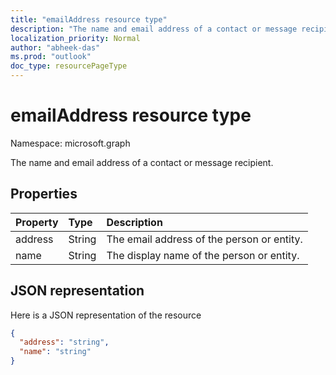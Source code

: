 ```yaml
---
title: "emailAddress resource type"
description: "The name and email address of a contact or message recipient."
localization_priority: Normal
author: "abheek-das"
ms.prod: "outlook"
doc_type: resourcePageType
---
```


# emailAddress resource type

Namespace: microsoft.graph

The name and email address of a contact or message recipient.

## Properties
| Property	   | Type	|Description|
|:---------------|:--------|:----------|
|address|String|The email address of the person or entity.|
|name|String|The display name of the person or entity.|

## JSON representation

Here is a JSON representation of the resource

<!-- {
  "blockType": "resource",
  "optionalProperties": [

  ],
  "@odata.type": "microsoft.graph.emailAddress"
}-->

```json
{
  "address": "string",
  "name": "string"
}

```

<!-- uuid: 8fcb5dbc-d5aa-4681-8e31-b001d5168d79
2015-10-25 14:57:30 UTC -->
<!-- {
  "type": "#page.annotation",
  "description": "emailAddress resource",
  "keywords": "",
  "section": "documentation",
  "tocPath": ""
}-->

